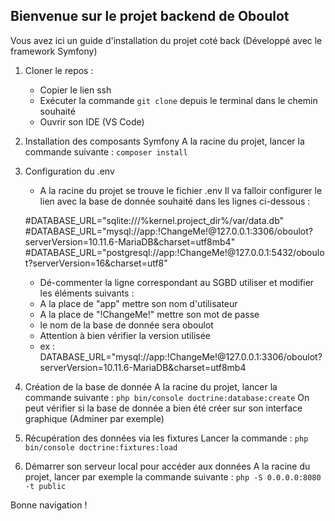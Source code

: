 ## Bienvenue sur le projet backend de Oboulot

Vous avez ici un guide d'installation du projet coté back (Développé avec le framework Symfony)
1. Cloner le repos : 
    - Copier le lien ssh
    - Exécuter la commande `git clone` depuis le terminal dans le chemin souhaité
    - Ouvrir son IDE (VS Code)

2. Installation des composants Symfony
  A la racine du projet, lancer la commande suivante :
`composer install`

1. Configuration du .env
    - A la racine du projet se trouve le fichier .env
Il va falloir configurer le lien avec la base de donnée souhaité dans les lignes ci-dessous :

    #DATABASE_URL="sqlite:///%kernel.project_dir%/var/data.db"
    #DATABASE_URL="mysql://app:!ChangeMe!@127.0.0.1:3306/oboulot?serverVersion=10.11.6-MariaDB&charset=utf8mb4"
    #DATABASE_URL="postgresql://app:!ChangeMe!@127.0.0.1:5432/oboulot?serverVersion=16&charset=utf8"

    - Dé-commenter la ligne correspondant au SGBD utiliser et modifier les éléments suivants :
    - A la place de "app" mettre son nom d'utilisateur
    - A la place de "!ChangeMe!" mettre son mot de passe
    - le nom de la base de donnée sera oboulot
    - Attention à bien vérifier la version utilisée
     - ex : DATABASE_URL="mysql://app:!ChangeMe!@127.0.0.1:3306/oboulot?serverVersion=10.11.6-MariaDB&charset=utf8mb4
1. Création de la base de donnée
A la racine du projet, lancer la commande suivante :
`php bin/console doctrine:database:create`
On peut vérifier si la base de donnée a bien été créer sur son interface graphique (Adminer par exemple)
1. Récupération des données via les fixtures 
Lancer la commande :  `php bin/console doctrine:fixtures:load`

1. Démarrer son serveur local pour accéder aux données
A la racine du projet, lancer par exemple la commande suivante :
`php -S 0.0.0.0:8080 -t public`

Bonne navigation ! 
